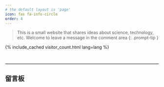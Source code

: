 ```yaml
---
# the default layout is 'page'
icon: fas fa-info-circle
order: 4
---
```


<!-- > Add Markdown syntax content to file `_tabs/about.md`{: .filepath } and it will show up on this page.
{: .prompt-tip } -->

> This is a small website that shares ideas about science, technology, etc.
Welcome to leave a message in the comment area
{: .prompt-tip }


{% include_cached visitor_count.html lang=lang %}


<br />
<hr style="border: 1px solid #cccccc;" />
<h2><b>留言板</b></h2>

<script src="https://giscus.app/client.js"
        data-repo="maojh15/maojh15.github.io"
        data-repo-id="R_kgDOOkm2yg"
        data-category="Announcements"
        data-category-id="DIC_kwDOOkm2ys4Cp1KE"
        data-mapping="pathname"
        data-strict="0"
        data-reactions-enabled="1"
        data-emit-metadata="0"
        data-input-position="top"
        data-theme="preferred_color_scheme"
        data-lang="zh-CN"
        data-loading="lazy"
        crossorigin="anonymous"
        async>
</script>